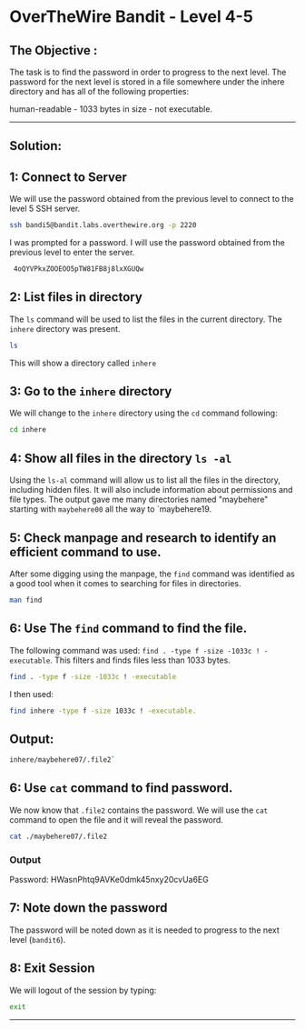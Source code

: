 # OverTheWire Bandit - Level 4-5

## The Objective :
The task is to find the password in order to progress to the next level. The password for the next level is stored in a file somewhere under the inhere directory and has all of the following properties:

human-readable -
1033 bytes in size -
not executable.

---

## Solution:

## 1: Connect to Server
We will use the password obtained from the previous level to connect to the level 5 SSH server.

```bash
ssh bandi5@bandit.labs.overthewire.org -p 2220
```

I was prompted for a password. I will use the password obtained from the previous level to enter the server.

```bash
 4oQYVPkxZOOEOO5pTW81FB8j8lxXGUQw
```

## 2: List files in directory
The `ls` command will be used to list the files in the current directory. The `inhere` directory was present.

```bash
ls
```
This will show a directory called `inhere`



## 3: Go to the `inhere` directory
We will change to the `inhere` directory using the `cd` command following:

```bash
cd inhere
```

## 4: Show all files in the directory `ls -al`
Using the `ls-al` command will allow us to list all the files in the directory, including hidden files. It will also include information about permissions and file types. The output gave me many directories named "maybehere" starting with `maybehere00` all the way to `maybehere19.




## 5: Check manpage and research to identify an efficient command to use. 
After some digging using the manpage, the `find` command was identified as a good tool when it comes to searching for files in directories.

```bash
man find
```

## 6: Use The `find` command to find the file.
The following command was used: `find . -type f -size -1033c ! -executable`. This filters and finds files less than 1033 bytes. 

```bash
find . -type f -size -1033c ! -executable
```
I then used:
```bash
find inhere -type f -size 1033c ! -executable.
```

## Output:
```bash
inhere/maybehere07/.file2`
```

## 6: Use `cat` command to find password. 
We now know that `.file2` contains the password. We will use the `cat` command to open the file and it will reveal the password.

```bash
cat ./maybehere07/.file2
```

### Output
Password: HWasnPhtq9AVKe0dmk45nxy20cvUa6EG

## 7: Note down the password 
The password will be noted down as it is needed to progress to the next level (`bandit6`).


## 8: Exit Session

We will logout of the session by typing:

```bash
exit
```
---

